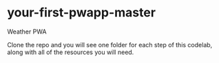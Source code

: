 # your-first-pwapp-master
Weather PWA 

Clone the repo and you will see one folder for each step of this codelab, along with all of the resources you will need. 
